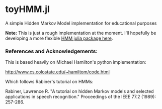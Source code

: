 # toyHMM.jl
A simple Hidden Markov Model implementation for educational purposes

**Note:** This is just a rough implementation at the moment. I'll hopefully be developing a more flexible [HMM julia package here](https://github.com/ahwillia/HMM.jl).

### References and Acknowledgements:

This is based heavily on Michael Hamilton's python implementation:

http://www.cs.colostate.edu/~hamiltom/code.html

Which follows Rabiner's tutorial on HMMs:

Rabiner, Lawrence R. "A tutorial on hidden Markov models and selected applications in speech recognition." Proceedings of the IEEE 77.2 (1989): 257-286.